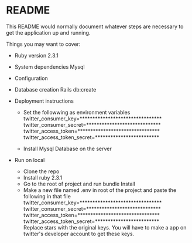# README

This README would normally document whatever steps are necessary to get the
application up and running.

Things you may want to cover:

* Ruby version
  2.3.1

* System dependencies
  Mysql
* Configuration

* Database creation
  Rails db:create

* Deployment instructions
  - Set the followwing as environment variables <br />
      twitter_consumer_key=********************************
      <br />
      twitter_consumer_secret=*****************************
      <br />
      twitter_access_token=********************************
      <br />
      twitter_access_token_secret=*************************

  - Install Mysql Database on the server

* Run on local
  - Clone the repo
  - Install ruby 2.3.1
  - Go to the root of project and run bundle Install
  - Make a new file named .env in root of the project and paste the following in that file <br />
      twitter_consumer_key=********************************
      <br />
      twitter_consumer_secret=*****************************
      <br />
      twitter_access_token=********************************
      <br />
      twitter_access_token_secret=*************************
      <br />
    Replace stars with the original keys. You will have to make a app on twitter's developer account to get these keys.
